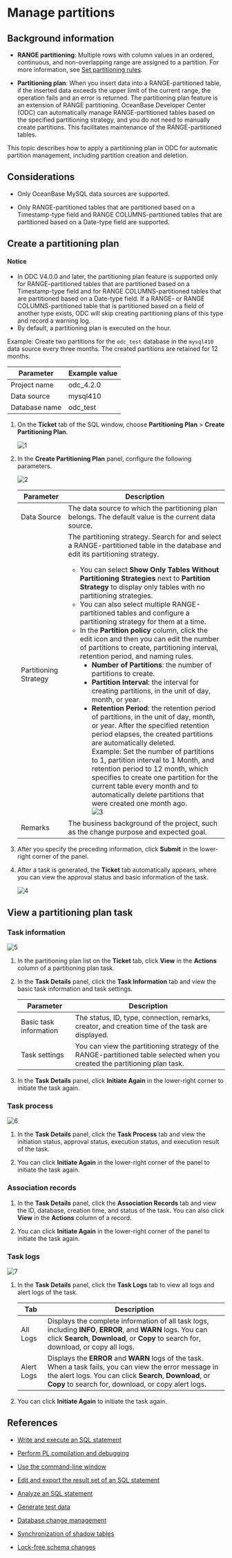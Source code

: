 # Manage partitions

## Background information

- **RANGE partitioning**: Multiple rows with column values in an ordered, continuous, and non-overlapping range are assigned to a partition. For more information, see [Set partitioning rules](../500.sql-development/700.database-objects/100.web-odc-table-objects/200.web-odc-create-a-table.md).

- **Partitioning plan**: When you insert data into a RANGE-partitioned table, if the inserted data exceeds the upper limit of the current range, the operation fails and an error is returned. The partitioning plan feature is an extension of RANGE partitioning. OceanBase Developer Center (ODC) can automatically manage RANGE-partitioned tables based on the specified partitioning strategy, and you do not need to manually create partitions. This facilitates maintenance of the RANGE-partitioned tables.

This topic describes how to apply a partitioning plan in ODC for automatic partition management, including partition creation and deletion.

## Considerations

- Only OceanBase MySQL data sources are supported.

- Only RANGE-partitioned tables that are partitioned based on a Timestamp-type field and RANGE COLUMNS-partitioned tables that are partitioned based on a Date-type field are supported.

## Create a partitioning plan

<main id="notice" type='notice'>
   <h4>Notice</h4>
   <ul>
   <li>In ODC V4.0.0 and later, the partitioning plan feature is supported only for RANGE-partitioned tables that are partitioned based on a Timestamp-type field and for RANGE COLUMNS-partitioned tables that are partitioned based on a Date-type field. If a RANGE- or RANGE COLUMNS-partitioned table that is partitioned based on a field of another type exists, ODC will skip creating partitioning plans of this type and record a warning log. </li>
   <li>By default, a partitioning plan is executed on the hour. </li>
   </ul>
</main>

Example: Create two partitions for the `odc_test` database in the `mysql410` data source every three months. The created partitions are retained for 12 months.

| Parameter | Example value |
| ------ | ------ |
| Project name | odc_4.2.0 |
| Data source | mysql410 |
| Database name | odc_test |

1. On the **Ticket** tab of the SQL window, choose **Partitioning Plan** > **Create Partitioning Plan**.

   ![1](https://obbusiness-private.oss-cn-shanghai.aliyuncs.com/doc/img/odc/422/800.data-Lifecycle-management/300.partition-scheme/1EN.png)

2. In the **Create Partitioning Plan** panel, configure the following parameters.

   ![2](https://obbusiness-private.oss-cn-shanghai.aliyuncs.com/doc/img/odc/422/800.data-Lifecycle-management/300.partition-scheme/2EN.png)

   | **Parameter** | **Description** |
   |---------|------------|
   | Data Source | The data source to which the partitioning plan belongs. The default value is the current data source.  |
   | Partitioning Strategy | The partitioning strategy. Search for and select a RANGE-partitioned table in the database and edit its partitioning strategy.  <ul><li> You can select **Show Only Tables Without Partitioning Strategies** next to **Partition Strategy** to display only tables with no partitioning strategies.  </li><li> You can also select multiple RANGE-partitioned tables and configure a partitioning strategy for them at a time. </li><li> In the **Partition policy** column, click the edit icon and then you can edit the number of partitions to create, partitioning interval, retention period, and naming rules. <ul><li> **Number of Partitions**: the number of partitions to create. </li><li> **Partition Interval**: the interval for creating partitions, in the unit of day, month, or year. </li><li> **Retention Period**: the retention period of partitions, in the unit of day, month, or year. After the specified retention period elapses, the created partitions are automatically deleted.  <br>Example: Set the number of partitions to 1, partition interval to 1 Month, and retention period to 12 month, which specifies to create one partition for the current table every month and to automatically delete partitions that were created one month ago.<br>  ![3](https://obbusiness-private.oss-cn-shanghai.aliyuncs.com/doc/img/odc/422/800.data-Lifecycle-management/300.partition-scheme/3.0EN.png)</li></ul></li></ul> |
   | Remarks | The business background of the project, such as the change purpose and expected goal.  |

3. After you specify the preceding information, click **Submit** in the lower-right corner of the panel.

4. After a task is generated, the **Ticket** tab automatically appears, where you can view the approval status and basic information of the task.

   ![4](https://obbusiness-private.oss-cn-shanghai.aliyuncs.com/doc/img/odc/422/800.data-Lifecycle-management/300.partition-scheme/4EN.png)

## View a partitioning plan task

### **Task information**

![5](https://obbusiness-private.oss-cn-shanghai.aliyuncs.com/doc/img/odc/422/800.data-Lifecycle-management/300.partition-scheme/5EN.png)

1. In the partitioning plan list on the **Ticket** tab, click **View** in the **Actions** column of a partitioning plan task.

2. In the **Task Details** panel, click the **Task Information** tab and view the basic task information and task settings.

   | Parameter | Description |
   |---------|------------------|
   | Basic task information | The status, ID, type, connection, remarks, creator, and creation time of the task are displayed.  |
   | Task settings | You can view the partitioning strategy of the RANGE-partitioned table selected when you created the partitioning plan task.  |

3. In the **Task Details** panel, click **Initiate Again** in the lower-right corner to initiate the task again.

### **Task process**

![6](https://obbusiness-private.oss-cn-shanghai.aliyuncs.com/doc/img/odc/422/800.data-Lifecycle-management/300.partition-scheme/6EN.png)

1. In the **Task Details** panel, click the **Task Process** tab and view the initiation status, approval status, execution status, and execution result of the task.


2. You can click **Initiate Again** in the lower-right corner of the panel to initiate the task again.

### Association records

1. In the **Task Details** panel, click the **Association Records** tab and view the ID, database, creation time, and status of the task. You can also click **View** in the **Actions** column of a record.

2. You can click **Initiate Again** in the lower-right corner of the panel to initiate the task again.

### Task logs

![7](https://obbusiness-private.oss-cn-shanghai.aliyuncs.com/doc/img/odc/422/800.data-Lifecycle-management/300.partition-scheme/7EN.png)

1. In the **Task Details** panel, click the **Task Logs** tab to view all logs and alert logs of the task.

   | Tab | Description |
   |------|-----------------------------|
   | All Logs | Displays the complete information of all task logs, including **INFO**, **ERROR**, and **WARN** logs.  You can click **Search**, **Download**, or **Copy** to search for, download, or copy all logs.  |
   | Alert Logs | Displays the **ERROR** and **WARN** logs of the task. When a task fails, you can view the error message in the alert logs.  You can click **Search**, **Download**, or **Copy** to search for, download, or copy alert logs.  |

2. You can click **Initiate Again** to initiate the task again.

## References

- [Write and execute an SQL statement](../500.sql-development/100.sql-editing-and-execution.md)

- [Perform PL compilation and debugging](../500.sql-development/200.pl-compile-and-debug.md)

- [Use the command-line window](../500.sql-development/300.command-line-window.md)

- [Edit and export the result set of an SQL statement](../500.sql-development/400.result-editing-and-exporting.md)

- [Analyze an SQL statement](../500.sql-development/500.perform-analysis.md)

- [Generate test data](../500.sql-development/600.data-mocking.md)

- [Database change management](../700.database-change-management/600.database-change.md)

- [Synchronization of shadow tables](../700.database-change-management/800.shadow-table-synchronization.md)

- [Lock-free schema changes](../700.database-change-management/700.table-structure-change.md)
